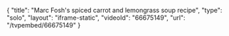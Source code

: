 {
    "title": "Marc Fosh's spiced carrot and lemongrass soup recipe",
    "type": "solo",
    "layout": "iframe-static",
    "videoId": "66675149",
    "url": "\/tvpembed\/66675149"
}